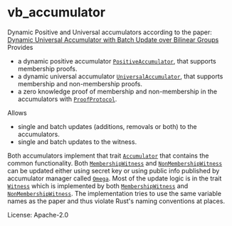 # vb_accumulator

Dynamic Positive and Universal accumulators according to the paper: [Dynamic Universal Accumulator with Batch Update over Bilinear Groups](https://eprint.iacr.org/2020/777)
Provides
- a dynamic positive accumulator [`PositiveAccumulator`], that supports membership proofs.
- a dynamic universal accumulator [`UniversalAccumulator`], that supports membership and non-membership proofs.
- a zero knowledge proof of membership and non-membership in the accumulators with [`ProofProtocol`].

Allows
- single and batch updates (additions, removals or both) to the accumulators.
- single and batch updates to the witness.

Both accumulators implement that trait [`Accumulator`] that contains the common functionality.
Both [`MembershipWitness`] and [`NonMembershipWitness`] can be updated either using secret key or using public
info published by accumulator manager called [`Omega`].
Most of the update logic is in the trait [`Witness`] which is implemented by both [`MembershipWitness`]
and [`NonMembershipWitness`].
The implementation tries to use the same variable names as the paper and thus violate Rust's naming conventions at places.

[`Accumulator`]: crate::positive::Accumulator
[`PositiveAccumulator`]: crate::positive::PositiveAccumulator
[`UniversalAccumulator`]: crate::universal::UniversalAccumulator
[`MembershipWitness`]: crate::witness::MembershipWitness
[`NonMembershipWitness`]: crate::witness::NonMembershipWitness
[`Witness`]: crate::witness::Witness
[`Omega`]: crate::batch_utils::Omega
[`ProofProtocol`]: crate::proofs::ProofProtocol

License: Apache-2.0
